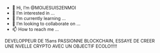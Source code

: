 - 👋 Hi, I’m @MOIJESUIS2ENMOI
- 👀 I’m interested in ...
- 🌱 I’m currently learning ...
- 💞️ I’m looking to collaborate on ...
- 📫 How to reach me ...

<!---
MOIJESUIS2ENMOI/MOIJESUIS2ENMOI is a ✨ special ✨ repository because its `README.md` (this file) appears on your GitHub profile.
You can click the Preview link to take a look at your changes.
--->



DEVELOPPEUR DE 15ans PASSIONNE BLOCKCHAIN, ESSAYE DE CREER UNE NVELLE CRYPTO AVEC UN OBJECTIF ECOLO!!!!!
